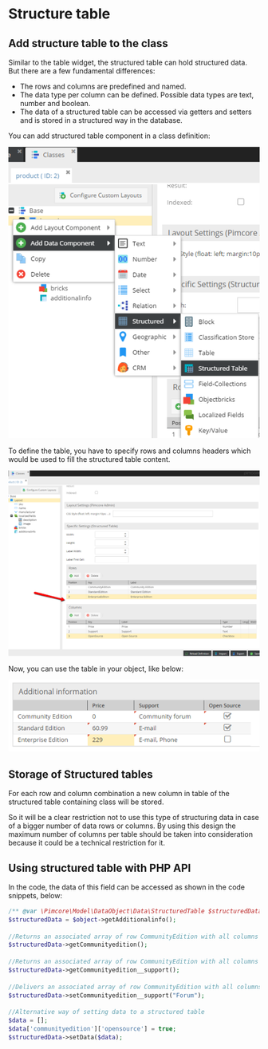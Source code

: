 # Structure table

## Add structure table to the class

Similar to the table widget, the structured table can hold structured data. 
But there are a few fundamental differences:

* The rows and columns are predefined and named.
* The data type per column can be defined. Possible data types are text, number and boolean.
* The data of a structured table can be accessed via getters and setters and is stored in a structured way in the database.

You can add structured table component in a class definition:

![Add structured table component to the class](../../../img/Objects_Structured_Table_add_data_component.png)

To define the table, you have to specify rows and columns headers which would be used to fill the structured table content.

![Structured table definition](../../../img/Objects_Structured_Table_definition.png)

Now, you can use the table in your object, like below:

![Edit object with structured table](../../../img/Objects_Structured_Table_use.png)

## Storage of Structured tables

For each row and column combination a new column in table of the structured table containing class will be stored.

So it will be a clear restriction not to use this type of structuring data in case of a bigger number of data rows or columns. By using this design the maximum number of columns per table should be taken into consideration because it could be a technical restriction for it.

## Using structured table with PHP API

In the code, the data of this field can be accessed as shown in the code snippets, below:

```php
/** @var \Pimcore\Model\DataObject\Data\StructuredTable $structuredData */
$structuredData = $object->getAdditionalinfo();

//Returns an associated array of row CommunityEdition with all columns
$structuredData->getCommunityedition();

//Returns an associated array of row CommunityEdition with all columns
$structuredData->getCommunityedition__support();

//Delivers an associated array of row CommunityEdition with all columns
$structuredData->setCommunityedition__support("Forum");

//Alternative way of setting data to a structured table
$data = [];
$data['communityedition']['opensource'] = true;
$structuredData->setData($data);
```
